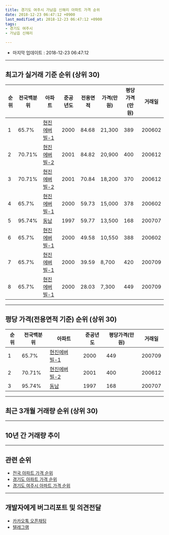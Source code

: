```yaml
---
title: 경기도 여주시 가남읍 신해리 아파트 가격 순위
date: 2018-12-23 06:47:12 +0900
last_modified_at: 2018-12-23 06:47:12 +0900
tags:
- 경기도 여주시
- 가남읍 신해리

---
```


* 마지막 업데이트 : 2018-12-23 06:47:12

---

## 최고가 실거래 기준 순위 (상위 30)


|순위|전국백분위|아파트|준공년도|전용면적|가격(만원)|평당가격(만원)|거래일|
|---|---|---|---|---|---|---|---|
|1|65.7%|[현진에버빌-1](https://search.naver.com/search.naver?query=%EA%B2%BD%EA%B8%B0%EB%8F%84+%EC%97%AC%EC%A3%BC%EC%8B%9C+%EA%B0%80%EB%82%A8%EC%9D%8D+%EC%8B%A0%ED%95%B4%EB%A6%AC+%ED%98%84%EC%A7%84%EC%97%90%EB%B2%84%EB%B9%8C-1)|2000|84.68|21,300|389|200602|
|2|70.71%|[현진에버빌-2](https://search.naver.com/search.naver?query=%EA%B2%BD%EA%B8%B0%EB%8F%84+%EC%97%AC%EC%A3%BC%EC%8B%9C+%EA%B0%80%EB%82%A8%EC%9D%8D+%EC%8B%A0%ED%95%B4%EB%A6%AC+%ED%98%84%EC%A7%84%EC%97%90%EB%B2%84%EB%B9%8C-2)|2001|84.82|20,900|400|200612|
|3|70.71%|[현진에버빌-2](https://search.naver.com/search.naver?query=%EA%B2%BD%EA%B8%B0%EB%8F%84+%EC%97%AC%EC%A3%BC%EC%8B%9C+%EA%B0%80%EB%82%A8%EC%9D%8D+%EC%8B%A0%ED%95%B4%EB%A6%AC+%ED%98%84%EC%A7%84%EC%97%90%EB%B2%84%EB%B9%8C-2)|2001|70.84|18,200|370|200612|
|4|65.7%|[현진에버빌-1](https://search.naver.com/search.naver?query=%EA%B2%BD%EA%B8%B0%EB%8F%84+%EC%97%AC%EC%A3%BC%EC%8B%9C+%EA%B0%80%EB%82%A8%EC%9D%8D+%EC%8B%A0%ED%95%B4%EB%A6%AC+%ED%98%84%EC%A7%84%EC%97%90%EB%B2%84%EB%B9%8C-1)|2000|59.73|15,000|378|200602|
|5|95.74%|[동남](https://search.naver.com/search.naver?query=%EA%B2%BD%EA%B8%B0%EB%8F%84+%EC%97%AC%EC%A3%BC%EC%8B%9C+%EA%B0%80%EB%82%A8%EC%9D%8D+%EC%8B%A0%ED%95%B4%EB%A6%AC+%EB%8F%99%EB%82%A8)|1997|59.77|13,500|168|200707|
|6|65.7%|[현진에버빌-1](https://search.naver.com/search.naver?query=%EA%B2%BD%EA%B8%B0%EB%8F%84+%EC%97%AC%EC%A3%BC%EC%8B%9C+%EA%B0%80%EB%82%A8%EC%9D%8D+%EC%8B%A0%ED%95%B4%EB%A6%AC+%ED%98%84%EC%A7%84%EC%97%90%EB%B2%84%EB%B9%8C-1)|2000|49.58|10,550|388|200602|
|7|65.7%|[현진에버빌-1](https://search.naver.com/search.naver?query=%EA%B2%BD%EA%B8%B0%EB%8F%84+%EC%97%AC%EC%A3%BC%EC%8B%9C+%EA%B0%80%EB%82%A8%EC%9D%8D+%EC%8B%A0%ED%95%B4%EB%A6%AC+%ED%98%84%EC%A7%84%EC%97%90%EB%B2%84%EB%B9%8C-1)|2000|39.59|8,700|420|200709|
|8|65.7%|[현진에버빌-1](https://search.naver.com/search.naver?query=%EA%B2%BD%EA%B8%B0%EB%8F%84+%EC%97%AC%EC%A3%BC%EC%8B%9C+%EA%B0%80%EB%82%A8%EC%9D%8D+%EC%8B%A0%ED%95%B4%EB%A6%AC+%ED%98%84%EC%A7%84%EC%97%90%EB%B2%84%EB%B9%8C-1)|2000|28.03|7,300|449|200709|


---

## 평당 가격(전용면적 기준) 순위 (상위 30)


|순위|전국백분위|아파트|준공년도|평당가격(만원)|거래일|
|---|---|---|---|---|---|
|1|65.7%|[현진에버빌-1](https://search.naver.com/search.naver?query=%EA%B2%BD%EA%B8%B0%EB%8F%84+%EC%97%AC%EC%A3%BC%EC%8B%9C+%EA%B0%80%EB%82%A8%EC%9D%8D+%EC%8B%A0%ED%95%B4%EB%A6%AC+%ED%98%84%EC%A7%84%EC%97%90%EB%B2%84%EB%B9%8C-1)|2000|449|200709|
|2|70.71%|[현진에버빌-2](https://search.naver.com/search.naver?query=%EA%B2%BD%EA%B8%B0%EB%8F%84+%EC%97%AC%EC%A3%BC%EC%8B%9C+%EA%B0%80%EB%82%A8%EC%9D%8D+%EC%8B%A0%ED%95%B4%EB%A6%AC+%ED%98%84%EC%A7%84%EC%97%90%EB%B2%84%EB%B9%8C-2)|2001|400|200612|
|3|95.74%|[동남](https://search.naver.com/search.naver?query=%EA%B2%BD%EA%B8%B0%EB%8F%84+%EC%97%AC%EC%A3%BC%EC%8B%9C+%EA%B0%80%EB%82%A8%EC%9D%8D+%EC%8B%A0%ED%95%B4%EB%A6%AC+%EB%8F%99%EB%82%A8)|1997|168|200707|


---

## 최근 3개월 거래량 순위 (상위 30)


<div style="width:100%;">
    <canvas id="deal_count_ranking" height="250"></canvas>
</div>


<script>
new Chart(document.getElementById("deal_count_ranking"), {
    type: 'horizontalBar',
    data: {
        labels: ['현진에버빌-1', '현진에버빌-2', '동남'],
        datasets: [{
            label: '실거래 수',
            data: [6, 5, 2],
            borderColor: "rgba(255, 0, 128, 1)",
            backgroundColor: "rgba(255, 0, 128, 0.5)",
            fill: false,
        }]
    },
    options: {
        responsive: true,
        title: {
            display: true,
            text: '최근 3개월 거래량 순위'
        },
        tooltips: {
            mode: 'index',
            intersect: false,
            callbacks: {
                title: function(tooltipItems, data) {
                    return "실거래 수:";
                },
                label: function(tooltipItem, data) {
                    return data.labels[tooltipItem.index] + ": " + tooltipItem.xLabel;
                }
            }
        },
        hover: {
            mode: 'nearest',
            intersect: true
        },
        scales: {
            xAxes: [{
                display: true,
                scaleLabel: {
                    display: true,
                    labelString: '실거래 수'
                },
                ticks: {
                    suggestedMin: 0,
                }
            }],
            yAxes: [{
                display: true,
                ticks: {
                    autoSkip: false,
                    callback: function(value, index, values) {
                        if (value.length > 15)
                            return value.substr(0, 13) + "...";
                        else
                            return value;
                    }
                },
                scaleLabel: {
                    display: false,
                }
            }]
        }
    }
});

</script>


---

## 10년 간 거래량 추이


<div style="width:100%;">
    <canvas id="deal_progress" height="250"></canvas>
</div>

<script>
new Chart(document.getElementById("deal_progress"), {
    type: 'line',
    data: {
        labels: ['200812','200901','200902','200903','200904','200905','200906','200907','200908','200909','200910','200911','200912','201001','201002','201003','201004','201005','201006','201007','201008','201009','201010','201011','201012','201101','201102','201103','201104','201105','201106','201107','201108','201109','201110','201111','201112','201201','201202','201203','201204','201205','201206','201207','201208','201209','201210','201211','201212','201301','201302','201303','201304','201305','201306','201307','201308','201309','201310','201311','201312','201401','201402','201403','201404','201405','201406','201407','201408','201409','201410','201411','201412','201501','201502','201503','201504','201505','201506','201507','201508','201509','201510','201511','201512','201601','201602','201603','201604','201605','201606','201607','201608','201609','201610','201611','201612','201701','201702','201703','201704','201705','201706','201707','201708','201709','201710','201711','201712','201801','201802','201803','201804','201805','201806','201807','201808','201809','201810','201811','201812'],
        datasets: [{
            label: '실거래 수',
            pointRadius: 1,
            data: [2, 4, 6, 5, 8, 4, 26, 34, 3, 18, 4, 7, 3, 21, 3, 7, 2, 1, 5, 1, 3, 2, 0, 3, 10, 7, 9, 15, 16, 10, 7, 14, 8, 11, 8, 8, 8, 5, 12, 29, 6, 15, 8, 11, 8, 8, 12, 11, 5, 9, 3, 9, 16, 15, 12, 7, 11, 12, 9, 16, 11, 15, 28, 23, 19, 13, 13, 7, 8, 20, 16, 13, 18, 21, 16, 24, 21, 15, 15, 14, 12, 20, 15, 5, 17, 18, 12, 18, 12, 5, 10, 15, 16, 9, 15, 12, 12, 7, 6, 5, 12, 18, 11, 11, 7, 12, 15, 10, 1, 6, 9, 6, 2, 3, 4, 6, 5, 4, 6, 4, 3],
            borderColor: "rgba(255, 201, 14, 1)",
            backgroundColor: "rgba(255, 201, 14, 0.5)",
            fill: true,
        }]
    },
    options: {
        responsive: true,
        title: {
            display: true,
            text: '10년간 거래량 추이'
        },
        tooltips: {
            mode: 'index',
            intersect: false,
        },
        hover: {
            mode: 'nearest',
            intersect: true
        },
        scales: {
            xAxes: [{
                display: true,
                scaleLabel: {
                    display: true,
                    labelString: '년/월'
                }
            }],
            yAxes: [{
                display: true,
                ticks: {
                    suggestedMin: 0,
                },
                scaleLabel: {
                    display: true,
                    labelString: '실거래 수'
                }
            }]
        }
    }
});

</script>


---

## 관련 순위

- [전국 아파트 가격 순위](https://inasie.github.io/apt-ranking/전국)
- [경기도 아파트 가격 순위](https://inasie.github.io/apt-ranking/경기도)
- [경기도 여주시 아파트 가격 순위](https://inasie.github.io/apt-ranking/경기도-여주시)


---

## 개발자에게 버그리포트 및 의견전달

- [카카오톡 오픈채팅](https://open.kakao.com/o/gLJUAP4)
- [텔레그램](https://t.me/inasie)

